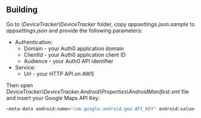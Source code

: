 ## Building
Go to _\DeviceTracker\DeviceTracker_ folder, copy _appsettings.json.sample_ to _appsettings.json_ and provide the following parameters:
- Authentication:
    -   Domain - your Auth0 application domain
    -   ClientId - your Auth0 application client ID
    -   Audience - your Auth0 API identifier
- Service:
    -   Url - your HTTP API on AWS

Then open _DeviceTracker\DeviceTracker.Android\Properties\AndroidManifest.xml_ file and insert your Google Maps API Key:
```sh
<meta-data android:name="com.google.android.geo.API_KEY" android:value="Your Google Maps API Key" />
```